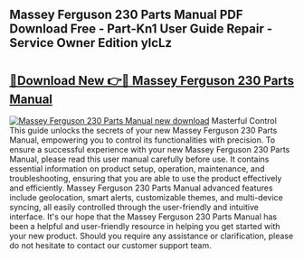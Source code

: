 ## Massey Ferguson 230 Parts Manual PDF Download Free - Part-Kn1 User Guide Repair - Service Owner Edition ylcLz

# <h2><a href="http://bc91255.oget.top/?id=Massey+Ferguson+230+Parts+Manual">🔗Download New 👉🔴 Massey Ferguson 230 Parts Manual</a></h2>

[![Massey Ferguson 230 Parts Manual new download](https://i.imgur.com/5g1atiW.png)](http://bc91255.oget.top/?id=Massey+Ferguson+230+Parts+Manual)
Masterful Control This guide unlocks the secrets of your new Massey Ferguson 230 Parts Manual, empowering you to control its functionalities with precision. To ensure a successful experience with your new Massey Ferguson 230 Parts Manual, please read this user manual carefully before use. It contains essential information on product setup, operation, maintenance, and troubleshooting, ensuring that you are able to use the product effectively and efficiently. Massey Ferguson 230 Parts Manual advanced features include geolocation, smart alerts, customizable themes, and multi-device syncing, all easily controlled through the user-friendly and intuitive interface. It's our hope that the Massey Ferguson 230 Parts Manual has been a helpful and user-friendly resource in helping you get started with your new product. Should you require any assistance or clarification, please do not hesitate to contact our customer support team.
